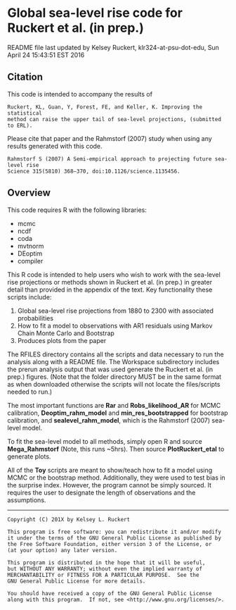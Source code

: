 # Global sea-level rise code for Ruckert et al. (in prep.)

README file last updated by Kelsey Ruckert, klr324-at-psu-dot-edu, Sun April 24 15:43:51 EST 2016

## Citation

This code is intended to accompany the results of

	Ruckert, KL, Guan, Y, Forest, FE, and Keller, K. Improving the statistical
	method can raise the upper tail of sea-level projections, (submitted to ERL).

Please cite that paper and the Rahmstorf (2007) study when using any results generated with this code.

	Rahmstorf S (2007) A Semi-empirical approach to projecting future sea-level rise
	Science 315(5810) 368–370, doi:10.1126/science.1135456.

## Overview

This code requires R with the following libraries:
- mcmc
- ncdf
- coda
- mvtnorm
- DEoptim
- compiler

This R code is intended to help users who wish to work with the sea-level rise projections or methods shown in Ruckert et al. (in prep.) in greater detail than provided in the appendix of the text. Key functionality these scripts include:

1. Global sea-level rise projections from 1880 to 2300 with associated probabilities
2. How to fit a model to observations with AR1 residuals using Markov Chain Monte Carlo and Bootstrap
3. Produces plots from the paper

The RFILES directory contains all the scripts and data necessary to run the analysis along with a README file. The Workspace subdirectory includes the prerun analysis output that was used generate the Ruckert et al. (in prep.) figures. (Note that the folder directory MUST be in the same format as when downloaded otherwise the scripts will not locate the files/scripts needed to run.)

The most important functions are **Rar** and **Robs_likelihood_AR** for MCMC calibration, **Deoptim_rahm_model** and **min_res_bootstrapped** for bootstrap calibration, and **sealevel_rahm_model**, which is the Rahmstorf (2007) sea-level model.

To fit the sea-level model to all methods, simply open R and source **Mega_Rahmstorf** (Note, this runs ~5hrs). Then source **PlotRuckert_etal** to generate plots.

All of the **Toy** scripts are meant to show/teach how to fit a model using MCMC or the bootstrap method. Additionally, they were used to test bias in the surprise index. However, the program cannot be simply sourced. It requires the user to designate the length of observations and the assumptions.

----

    Copyright (C) 201X by Kelsey L. Ruckert

    This program is free software: you can redistribute it and/or modify
    it under the terms of the GNU General Public License as published by
    the Free Software Foundation, either version 3 of the License, or
    (at your option) any later version.

    This program is distributed in the hope that it will be useful,
    but WITHOUT ANY WARRANTY; without even the implied warranty of
    MERCHANTABILITY or FITNESS FOR A PARTICULAR PURPOSE.  See the
    GNU General Public License for more details.

    You should have received a copy of the GNU General Public License
    along with this program.  If not, see <http://www.gnu.org/licenses/>.
